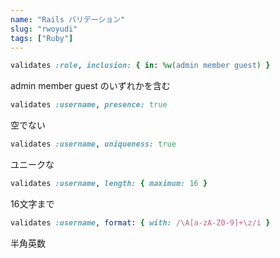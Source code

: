 ```yaml
---
name: "Rails バリデーション"
slug: "rwoyudi"
tags: ["Ruby"]
---
```


```ruby
validates :role, inclusion: { in: %w(admin member guest) }
```

admin member guest のいずれかを含む

```ruby
validates :username, presence: true
```

空でない

```ruby
validates :username, uniqueness: true
```

ユニークな

```ruby
validates :username, length: { maximum: 16 }
```

16文字まで

```ruby
validates :username, format: { with: /\A[a-zA-Z0-9]+\z/i }
```

半角英数

